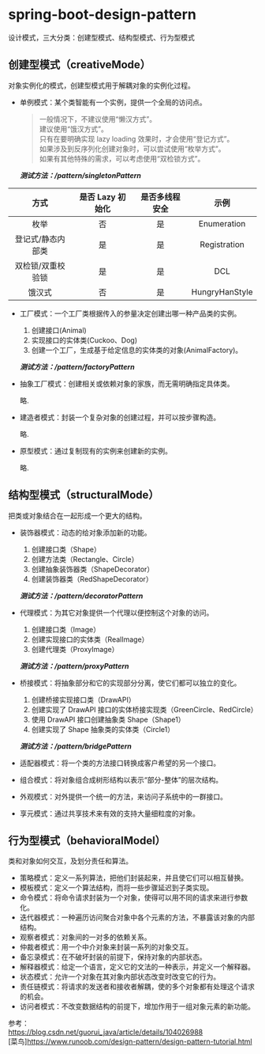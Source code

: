 # spring-boot-design-pattern

设计模式，三大分类：创建型模式、结构型模式、行为型模式

## 创建型模式（creativeMode）

对象实例化的模式，创建型模式用于解耦对象的实例化过程。

- 单例模式：某个类智能有一个实例，提供一个全局的访问点。  
    > 一般情况下，不建议使用“懒汉方式”。  
    建议使用“饿汉方式”。  
    只有在要明确实现 lazy loading 效果时，才会使用“登记方式”。  
    如果涉及到反序列化创建对象时，可以尝试使用“枚举方式”。  
    如果有其他特殊的需求，可以考虑使用“双检锁方式”。  

    ___测试方法：/pattern/singletonPattern___

| 方式 | 是否 Lazy 初始化 | 是否多线程安全 | 示例 |
| :----: | :----: | :----: | :----: |
| 枚举 | 否 | 是 | Enumeration |
| 登记式/静态内部类 | 是 | 是 | Registration |
| 双检锁/双重校验锁 | 是 | 是 | DCL |
| 饿汉式 | 否 | 是 | HungryHanStyle |

- 工厂模式：一个工厂类根据传入的参量决定创建出哪一种产品类的实例。
    
    1. 创建接口(Animal)
    2. 实现接口的实体类(Cuckoo、Dog)
    3. 创建一个工厂，生成基于给定信息的实体类的对象(AnimalFactory)。

    ___测试方法：/pattern/factoryPattern___

- 抽象工厂模式：创建相关或依赖对象的家族，而无需明确指定具体类。
    
    略.
    
- 建造者模式：封装一个复杂对象的创建过程，并可以按步骤构造。
    
    略.
    
- 原型模式：通过复制现有的实例来创建新的实例。
    
    略.

## 结构型模式（structuralMode）

把类或对象结合在一起形成一个更大的结构。

- 装饰器模式：动态的给对象添加新的功能。
    
    1. 创建接口类（Shape）
    2. 创建方法类（Rectangle、Circle）
    3. 创建抽象装饰器类（ShapeDecorator）
    4. 创建装饰器类（RedShapeDecorator）
    
    ___测试方法：/pattern/decoratorPattern___
    
- 代理模式：为其它对象提供一个代理以便控制这个对象的访问。

    1. 创建接口类（Image）
    2. 创建实现接口的实体类（RealImage）
    3. 创建代理类（ProxyImage）
    
    ___测试方法：/pattern/proxyPattern___
    
- 桥接模式：将抽象部分和它的实现部分分离，使它们都可以独立的变化。

    1. 创建桥接实现接口类（DrawAPI）
    2. 创建实现了 DrawAPI 接口的实体桥接实现类（GreenCircle、RedCircle）
    3. 使用 DrawAPI 接口创建抽象类 Shape（Shape1）
    4. 创建实现了 Shape 抽象类的实体类（Circle1）

    ___测试方法：/pattern/bridgePattern___

- 适配器模式：将一个类的方法接口转换成客户希望的另一个接口。
- 组合模式：将对象组合成树形结构以表示“部分-整体”的层次结构。
- 外观模式：对外提供一个统一的方法，来访问子系统中的一群接口。
- 享元模式：通过共享技术来有效的支持大量细粒度的对象。


## 行为型模式（behavioralModel）

类和对象如何交互，及划分责任和算法。

- 策略模式：定义一系列算法，把他们封装起来，并且使它们可以相互替换。
- 模板模式：定义一个算法结构，而将一些步骤延迟到子类实现。
- 命令模式：将命令请求封装为一个对象，使得可以用不同的请求来进行参数化。
- 迭代器模式：一种遍历访问聚合对象中各个元素的方法，不暴露该对象的内部结构。
- 观察者模式：对象间的一对多的依赖关系。
- 仲裁者模式：用一个中介对象来封装一系列的对象交互。
- 备忘录模式：在不破坏封装的前提下，保持对象的内部状态。
- 解释器模式：给定一个语言，定义它的文法的一种表示，并定义一个解释器。
- 状态模式：允许一个对象在其对象内部状态改变时改变它的行为。
- 责任链模式：将请求的发送者和接收者解耦，使的多个对象都有处理这个请求的机会。
- 访问者模式：不改变数据结构的前提下，增加作用于一组对象元素的新功能。


参考：  
<https://blog.csdn.net/guorui_java/article/details/104026988>  
[菜鸟]<https://www.runoob.com/design-pattern/design-pattern-tutorial.html>  

